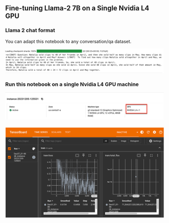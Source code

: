 ## Fine-tuning Llama-2 7B on a Single Nvidia L4 GPU

### Llama 2 chat format
You can adapt this notebook to any conversation/qa dataset. 

![](media/chat.png)
### Run this notebook on a single Nvidia L4 GPU machine
![](media/l4.png)

###
![](media/tb.png)

 